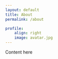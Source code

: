 ```yaml
---
layout: default
title: About
permalink: /about

profile:
    align: right
    image: avatar.jpg
---
```


Content here